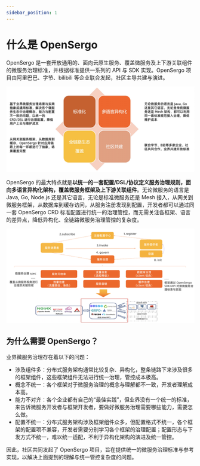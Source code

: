 ```yaml
---
sidebar_position: 1
---
```


# 什么是 OpenSergo

OpenSergo 是一套开放通用的、面向云原生服务、覆盖微服务及上下游关联组件的微服务治理标准，并根据标准提供一系列的 API 与 SDK 实现。OpenSergo 项目由阿里巴巴、字节、bilibili 等企业联合发起，社区主导共建与演进。

![highlights](../resources/opensergo-basic-highlights-cn.jpg)

OpenSergo 的最大特点就是**以统一的一套配置/DSL/协议定义服务治理规则，面向多语言异构化架构，覆盖微服务框架及上下游关联组件**。无论微服务的语言是 Java, Go, Node.js 还是其它语言，无论是标准微服务还是 Mesh 接入，从网关到微服务框架，从数据库到缓存访问，从服务注册发现到配置，开发者都可以通过同一套 OpenSergo CRD 标准配置进行统一的治理管控，而无需关注各框架、语言的差异点，降低异构化、全链路微服务治理管控的复杂度。

![landscape](../resources/opensergo-spec-areas-cn.png)

## 为什么需要 OpenSergo？

业界微服务治理存在着以下的问题：

* 涉及组件多：分布式服务架构通常比较复杂、异构化，整条链路下来涉及很多的框架组件，这些框架组件无法进行统一治理，管控成本极高。
* 概念不统一：各个框架对于微服务治理的概念与理解都不一致，开发者理解成本高。
* 能力不对齐：各个企业都有自己的“最佳实践”，但业界没有一个统一的标准，来告诉微服务开发者与框架开发者，要做好微服务治理需要哪些能力，需要怎么做。
* 配置不统一：分布式服务架构涉及框架组件众多，但配置格式不统一，各个框架的配置项不兼容，开发者需要分别学习各个框架的治理配置；配置形态与下发方式不统一，难以统一适配，不利于异构化架构的演进及统一管控。

因此，社区共同发起了 OpenSergo 项目，旨在提供统一的微服务治理标准与参考实现，以解决上面提到的理解与统一管控复杂度的问题。